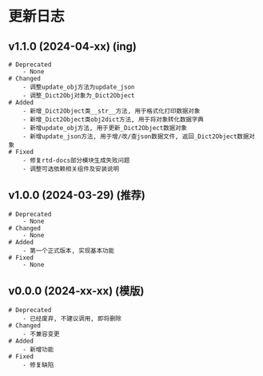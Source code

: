 # 更新日志

## v1.1.0 (2024-04-xx) (ing)
```shell
# Deprecated
    - None
# Changed
    - 调整update_obj方法为update_json
    - 调整_Dict2Obj对象为_Dict2Object
# Added
    - 新增_Dict2Object类__str__方法, 用于格式化打印数据对象
    - 新增_Dict2Object类obj2dict方法, 用于将对象转化数据字典
    - 新增update_obj方法, 用于更新_Dict2Object数据对象
    - 新增update_json方法, 用于增/改/查json数据文件, 返回_Dict2Object数据对象
# Fixed
    - 修复rtd-docs部分模块生成失败问题
    - 调整可选依赖相关组件及安装说明
```

## v1.0.0 (2024-03-29) (推荐)
```shell
# Deprecated
    - None
# Changed
    - None
# Added
    - 第一个正式版本, 实现基本功能
# Fixed
    - None
```

## v0.0.0 (2024-xx-xx) (模版)
```shell
# Deprecated
    - 已经废弃, 不建议调用, 即将删除
# Changed
    - 不兼容变更
# Added
    - 新增功能
# Fixed
    - 修复缺陷
```
